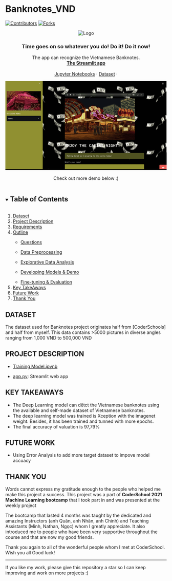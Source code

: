# Banknotes_VND
<p align="center">
  
[![Contributors][contributors-shield]][contributors-url]
[![Forks][forks-shield]][forks-url]
  
</p>

<p align="center">
  <a>
    <img src="https://raw.githubusercontent.com/CHP2108/Banknotes_VND/main/panda_girl.gif" alt="Logo" width="180" height="140">
  </a>
  <h3 align="center">Time goes on so whatever you do! Do it! Do it now!</h3>
  <p align="center">
    The app can recognize  the Vietnamese Banknotes.
    <br />
    <a href="https://share.streamlit.io/suzynguyenn/banknotes_vnd/main"><strong>The Streamlit app</strong></a>
    <br />
    <br />
    <a href="https://colab.research.google.com/drive/13r-kErvZuHaLDEFalIHPVN4HcfJTcJt0">Jupyter Notebooks</a>
    ·
    <a href="https://world.openfoodfacts.org/data">Dataset</a>
    ·
  </p>
</p>

<img src="https://raw.githubusercontent.com/SuzyNguyenn/Banknotes_VND/main/ezgif.com-gif-maker.gif">

<p align="center">Check out more demo below :)</p>

<!-- TABLE OF CONTENTS -->
<details open="open">
  <summary><h2 style="display: inline-block">Table of Contents</h2></summary>
  <ol>
    <li><a href="#dataset">Dataset</a></li>
    <li><a href="#project-description">Project Description</a></li>
    <li><a href="#requirements">Requirements</a></li>
    <li><a href="#outline">Outline</a></li>
      <ul><li><a href="#i-questions">Questions</a></li></ul>
      <ul><li><a href="#ii-data-pre-processing">Data Preprocessing</a></li></ul>
      <ul><li><a href="#iii-explorative-data-analysis">Explorative Data Analysis</a></li></ul>
      <ul><li><a href="#iv-developing-models--demo">Developing Models & Demo</a></li></ul>
      <ul><li><a href="#v-fine-tuning--evaluation">Fine-tuning & Evaluation</a></li></ul>
    <li><a href="#key-takeaways">Key TakeAways</a></li>
    <li><a href="#future-work">Future Work</a></li>
    <li><a href="#thank-you">Thank You</a></li>
  </ol>
</details>


## DATASET
The dataset used for Banknotes project originates half from [CoderSchools] and half from myself. This data contains >5000 pictures in diverse angles ranging from 1,000 VND to 500,000 VND

## PROJECT DESCRIPTION    
   - [Training Model.ipynb](https://github.com/SuzyNguyenn/Banknotes_VND/blob/main/Training.ipynb)
    
   - [app.py](https://github.com/SuzyNguyenn/Banknotes_VND/blob/main/streamlit_app.py): Streamlit web app

## KEY TAKEAWAYS

- The Deep Learning model can dêtct the Vietnamese banknotes using the available and self-made dataset of Vietnamese banknotes. 
- The deep learning model was trained is Xception with the imagenet weight. Besides, it has been trained and tunned with more epochs. 
- The final accuracy of valuation is 97,79%

## FUTURE WORK

  - Using Error Analysis to add more target dataset to impove model accuacy


## THANK YOU

  Words cannot express my gratitude enough to the people who helped me make this project a success. This project was a part of **CoderSchool 2021 Machine Learning bootcamp** that I took part in and was presented at the weekly project
  
  The bootcamp that lasted 4 months was taught by the dedicated and amazing Instructors (anh Quân, anh Nhân, anh Chinh) and Teaching Assistants (Minh, Nathan, Ngọc) whom I greatly appreciate. It also introduced me to people who have been very supportive throughout the course and that are now my good friends.
  
  Thank you again to all of the wonderful people whom I met at CoderSchool. Wish you all Good luck!
  
 -----------------
 If you like my work, please give this repository a star so I can keep improving and work on more projects :)

[contributors-shield]: https://img.shields.io/github/forks/CHP2108/Banknotes_VND?color=pink&label=Contributors&style=for-the-badge
[contributors-url]: https://github.com/CHP2108/Banknotes_VND/graphs/contributors
[forks-shield]: https://img.shields.io/github/forks/CHP2108/Banknotes_VND?style=for-the-badge
[forks-url]: https://github.com/CHP2108/Banknotes_VND/network/members
